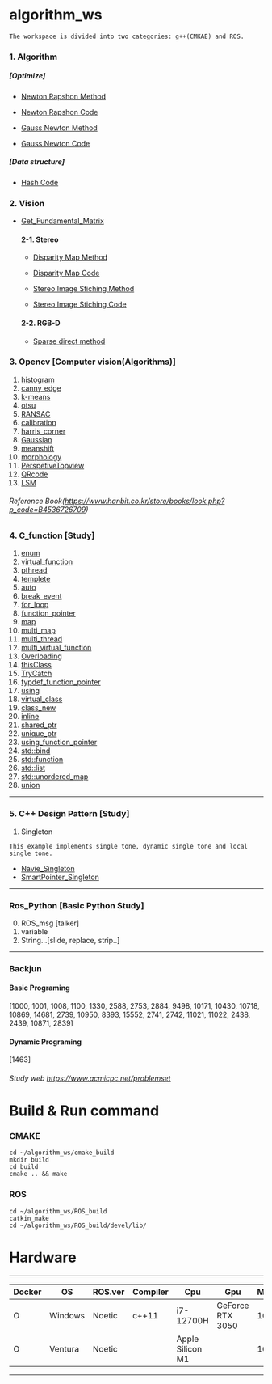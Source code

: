 # algorithm_ws
```
The workspace is divided into two categories: g++(CMKAE) and ROS.
```
### 1. Algorithm 
##### [Optimize]
* [Newton Rapshon Method](https://github.com/ytam1208/algorithm_ws/blob/master/README_dir/Newton_Rapshon_Method.md)

* [Newton Rapshon Code](https://github.com/ytam1208/algorithm_ws/blob/master/ROS_build/src/Algorithm/Algorithm_practice/src/Newton_Rapshon_Method.cpp)

* [Gauss Newton Method](https://github.com/ytam1208/algorithm_ws/blob/master/README_dir/Gauss-Newton_Method.md)

* [Gauss Newton Code](https://github.com/ytam1208/algorithm_ws/blob/master/ROS_build/src/Algorithm/Algorithm_practice/src/Gauss-Newton_Method.cpp)

##### [Data structure]
* [Hash Code](https://github.com/ytam1208/algorithm_ws/blob/master/ROS_build/src/Algorithm/Algorithm_practice/src/Hash.cpp)

### 2. Vision
* [Get_Fundamental_Matrix](https://github.com/ytam1208/algorithm_ws/blob/master/ROS_build/src/Opencv/src/Vision/Stereo/Get_fundamental.cpp)

  #### 2-1. Stereo
  * [Disparity Map Method](https://opalescent-potato-6fd.notion.site/1-Stereo-Matching-1d3b920783f6471babbde3edcd2c70d9)
  
  * [Disparity Map Code](https://github.com/ytam1208/algorithm_ws/blob/master/ROS_build/src/Opencv/src/Vision/Stereo/Get_disparity.cpp)
  
  * [Stereo Image Stiching Method](https://opalescent-potato-6fd.notion.site/Image-Stiching-Panorama-566abf7c1049442795eb5fd55da847b0)
  
  * [Stereo Image Stiching Code](https://github.com/ytam1208/algorithm_ws/blob/master/ROS_build/src/Opencv/src/Vision/Stereo/Stiching_image.cpp)

  #### 2-2. RGB-D
  * [Sparse direct method](https://github.com/ytam1208/algorithm_ws/blob/master/ROS_build/src/Opencv/src/Vision/RGB-D/Sparse_direct_method.cpp)

### 3. __Opencv__ [Computer vision(Algorithms)]
1. [histogram](https://github.com/ytam1208/algorithm_ws/blob/master/ROS_build/src/Opencv/src/opencv_alg/histogram.cpp)
2. [canny_edge](https://github.com/ytam1208/algorithm_ws/blob/master/ROS_build/src/Opencv/src/opencv_alg/canny_edge.cpp)
3. [k-means](https://github.com/ytam1208/algorithm_ws/blob/master/ROS_build/src/Opencv/src/opencv_alg/k-means.cpp)
4. [otsu](https://github.com/ytam1208/algorithm_ws/blob/master/ROS_build/src/Opencv/src/opencv_alg/otsu.cpp)
5. [RANSAC](https://github.com/ytam1208/algorithm_ws/blob/master/ROS_build/src/Opencv/src/opencv_alg/RANSAC.cpp)
6. [calibration](https://github.com/ytam1208/algorithm_ws/blob/master/ROS_build/src/Opencv/src/opencv_alg/calibration.cpp)
7. [harris_corner](https://github.com/ytam1208/algorithm_ws/blob/master/ROS_build/src/Opencv/src/opencv_alg/harris_corner.cpp)
8. [Gaussian](https://github.com/ytam1208/algorithm_ws/blob/master/ROS_build/src/Opencv/src/opencv_alg/Gaussian.cpp)
9. [meanshift](https://github.com/ytam1208/algorithm_ws/blob/master/ROS_build/src/Opencv/src/opencv_alg/meanshift.cpp)
10. [morphology](https://github.com/ytam1208/algorithm_ws/blob/master/ROS_build/src/Opencv/src/opencv_alg/morphology.cpp)
11. [PerspetiveTopview](https://github.com/ytam1208/algorithm_ws/blob/master/ROS_build/src/Opencv/src/opencv_alg/PerspectiveTopview.cpp)
12. [QRcode](https://github.com/ytam1208/algorithm_ws/blob/master/ROS_build/src/Opencv/src/opencv_alg/QRcode.cpp)
13. [LSM](https://github.com/ytam1208/algorithm_ws/blob/master/ROS_build/src/Opencv/src/opencv_alg/Linear-LSM.cpp)
###### Reference Book(https://www.hanbit.co.kr/store/books/look.php?p_code=B4536726709)

### 4. **C_function** [Study]
1. [enum](https://github.com/ytam1208/algorithm_ws/blob/master/ROS_build/src/Practice/C_function/src/enum.cpp)
2. [virtual_function](https://github.com/ytam1208/algorithm_ws/blob/master/ROS_build/src/Practice/C_function/src/virtual_function.cpp)
3. [pthread](https://github.com/ytam1208/algorithm_ws/blob/master/ROS_build/src/Practice/C_function/src/thread_ex.cpp)
4. [templete](https://github.com/ytam1208/algorithm_ws/blob/master/ROS_build/src/Practice/C_function/src/templete.cpp)
5. [auto](https://github.com/ytam1208/algorithm_ws/blob/master/ROS_build/src/Practice/C_function/src/auto.cpp)
6. [break_event](https://github.com/ytam1208/algorithm_ws/blob/master/ROS_build/src/Practice/C_function/src/break_event.cpp)
7. [for_loop](https://github.com/ytam1208/algorithm_ws/blob/master/ROS_build/src/Practice/C_function/src/for_loop.cpp)
8. [function_pointer](https://github.com/ytam1208/algorithm_ws/blob/master/ROS_build/src/Practice/C_function/src/function_pointer.cpp)
9. [map](https://github.com/ytam1208/algorithm_ws/blob/master/ROS_build/src/Practice/C_function/src/map.cpp)
10. [multi_map](https://github.com/ytam1208/algorithm_ws/blob/master/ROS_build/src/Practice/C_function/src/multi_map.cpp)
11. [multi_thread](https://github.com/ytam1208/algorithm_ws/blob/master/ROS_build/src/Practice/C_function/src/multi_thread.cpp)
12. [multi_virtual_function](https://github.com/ytam1208/algorithm_ws/blob/master/ROS_build/src/Practice/C_function/src/multi_virtual_function.cpp)
13. [Overloading](https://github.com/ytam1208/algorithm_ws/blob/master/ROS_build/src/Practice/C_function/src/Overloading.cpp)
14. [thisClass](https://github.com/ytam1208/algorithm_ws/blob/master/ROS_build/src/Practice/C_function/src/thisClass.cpp)
15. [TryCatch](https://github.com/ytam1208/algorithm_ws/blob/master/ROS_build/src/Practice/C_function/src/TryCatch.cpp)
16. [typdef_function_pointer](https://github.com/ytam1208/algorithm_ws/blob/master/ROS_build/src/Practice/C_function/src/typedef_pointer.cpp)
17. [using](https://github.com/ytam1208/algorithm_ws/blob/master/ROS_build/src/Practice/C_function/src/using.cpp)
18. [virtual_class](https://github.com/ytam1208/algorithm_ws/blob/master/cmake_build/src/virtual_class.cpp)
19. [class_new](https://github.com/ytam1208/algorithm_ws/blob/master/cmake_build/src/class_new.cpp)
20. [inline](https://github.com/ytam1208/algorithm_ws/blob/master/cmake_build/src/inline.cpp)
21. [shared_ptr](https://github.com/ytam1208/algorithm_ws/blob/master/cmake_build/src/shared_ptr.cpp)
22. [unique_ptr](https://github.com/ytam1208/algorithm_ws/blob/master/cmake_build/src/unique_ptr.cpp)
23. [using_function_pointer](https://github.com/ytam1208/algorithm_ws/blob/master/cmake_build/src/using_function_pointer.cpp)
24. [std::bind](https://github.com/ytam1208/algorithm_ws/blob/master/cmake_build/src/bind.cpp)
25. [std::function](https://github.com/ytam1208/algorithm_ws/blob/master/cmake_build/src/function.cpp)
26. [std::list](https://github.com/ytam1208/algorithm_ws/blob/master/cmake_build/src/list.cpp)
27. [std::unordered_map](https://github.com/ytam1208/algorithm_ws/blob/master/cmake_build/src/unordered_map.cpp)
28. [union](https://github.com/ytam1208/algorithm_ws/blob/master/cmake_build/src/union.cpp)
---
### 5. **C++ Design Pattern** [Study]
1. Singleton
```
This example implements single tone, dynamic single tone and local single tone.
```
  * [Navie_Singleton](https://github.com/ytam1208/algorithm_ws/blob/master/cmake_build/src/Morden_Design/Naive_Singleton.cpp)
  * [SmartPointer_Singleton](https://github.com/ytam1208/algorithm_ws/blob/master/cmake_build/src/Morden_Design/Smart_Singleton.cpp)
  
---
### Ros_Python [Basic Python Study]
0. ROS_msg [talker]
1. variable
2. String...[slide, replace, strip..]

---
### Backjun
#### Basic Programing 
[1000, 1001, 1008, 1100, 1330, 2588, 2753, 2884, 9498, 10171, 10430, 10718, 10869, 14681, 2739, 10950, 8393, 15552, 2741, 2742, 11021, 11022, 2438, 2439, 10871, 2839]
#### Dynamic Programing 
[1463]
###### Study web https://www.acmicpc.net/problemset

# Build & Run command
### CMAKE
```
cd ~/algorithm_ws/cmake_build
mkdir build
cd build
cmake .. && make
```
### ROS
```
cd ~/algorithm_ws/ROS_build
catkin_make
cd ~/algorithm_ws/ROS_build/devel/lib/
```

# Hardware 
---
|Docker|OS|ROS.ver|Compiler|Cpu|Gpu|Memory|Device|
|------|------|---|---|---|---|---|---|
|O|Windows|Noetic|c++11|i7-12700H|GeForce RTX 3050|16G|Dell-XPS|
|O|Ventura|Noetic||Apple Silicon M1||16G|2021MAC-Pro 14|
---
